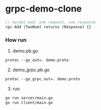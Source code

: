 # grpc-demo-clone

```proto
// normal mod, one request, one response
rpc Add (TwoNum) returns (Response) {}
```

### How run

1. demo.pb.go

```proto
protoc --go_out=. demo.proto
```

2. demo_grpc.pb.go

```proto
protoc --go_grpc_out=. demo.proto
```

3. run

```bash
go run server/main.go
go run client/main.go
```
